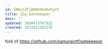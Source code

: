 ```yaml
---
id: ENDcCZFjAW9h66eDoFg7I
title: Zig Gatekeeper
desc: ''
updated: 1650473787922
created: 1631921362276
---
```




fork of https://github.com/samuraictf/gatekeeper
